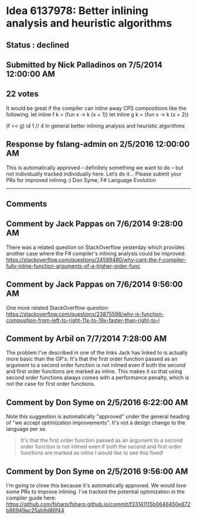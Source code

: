 # Idea 6137978: Better inlining analysis and heuristic algorithms #

## Status : declined

## Submitted by Nick Palladinos on 7/5/2014 12:00:00 AM

## 22 votes

It would be great if the compiler can inline away CPS compositions like the following.
let inline f k = (fun x -> k (x + 1))
let inline g k = (fun x -> k (x + 2))

(f << g) id 1 // 4
In general better inlining analysis and heuristic algorithms



## Response by fslang-admin on 2/5/2016 12:00:00 AM

This is automatically approved – definitely something we want to do – but not individually tracked individually here. Let’s do it… Please submit your PRs for improved inlining :)
Don Syme, F# Language Evolution

------------------------
## Comments


## Comment by Jack Pappas on 7/6/2014 9:28:00 AM
There was a related question on StackOverflow yesterday which provides another case where the F# compiler's inlining analysis could be improved: https://stackoverflow.com/questions/24589480/why-cant-the-f-compiler-fully-inline-function-arguments-of-a-higher-order-func


## Comment by Jack Pappas on 7/6/2014 9:56:00 AM
One more related StackOverflow question: https://stackoverflow.com/questions/23875598/why-is-function-composition-from-left-to-right-11x-to-19x-faster-than-right-to-l


## Comment by Arbil on 7/7/2014 7:28:00 AM
The problem I've described in one of the links Jack has linked to is actually more basic than the OP's. It's that the first order function passed as an argument to a second order function is not inlined even if both the second and first order functions are marked as inline. This makes it so that using second order functions always comes with a performance penalty, which is not the case for first order functions.


## Comment by Don Syme on 2/5/2016 6:22:00 AM
Note this suggestion is automatically "approved" under the general heading of "we accept optimization improvements". It's not a design change to the language per se.
> It's that the first order function passed as an argument to a second order function is not inlined even if both the second and first order functions are marked as inline
I would like to see this fixed!


## Comment by Don Syme on 2/5/2016 9:56:00 AM
I'm going to close this because it's automatically approved.
We would _love_ some PRs to improve inlining.
I've tracked the potential optimization in the compiler guide here: https://github.com/fsharp/fsharp.github.io/commit/f33141115b0646450e872b86949ac25ab9d86f44


